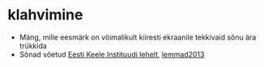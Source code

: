 # klahvimine 

* Mäng, mille eesmärk on võimalikult kiiresti ekraanile tekkivaid sõnu ära trükkida
* Sõnad võetud [Eesti Keele Instituudi lehelt](http://www.eki.ee/tarkvara/wordlist/), [lemmad2013](http://www.eki.ee/tarkvara/wordlist/lemmad2013.txt)